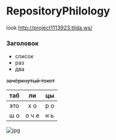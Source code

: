 # RepositoryPhilology
look
http://project1113923.tilda.ws/
### Заголовок
* список
* раз
* два

~~зачёркнутый текст~~

| таб |  ли  | цы |
| --- | :--: | -- |
| это | х  о | р о|
| ш о | о ч е| н ь|




 ![jpg][logo]
 
 [logo]:http://widefon.com/_ld/189/68700530.jpg
